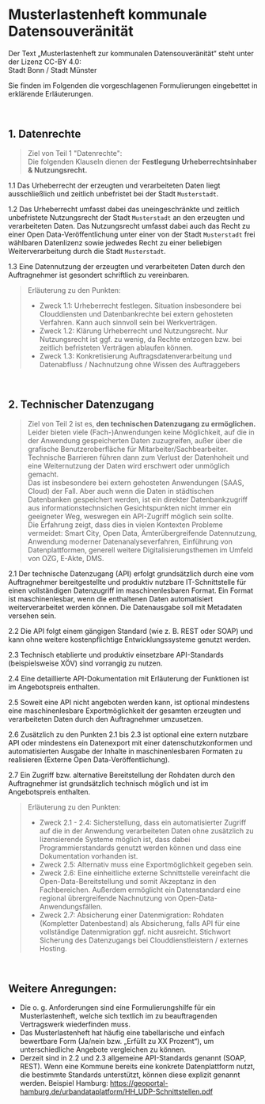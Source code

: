 



# Musterlastenheft kommunale Datensouveränität

Der Text „Musterlastenheft zur kommunalen Datensouveränität“ steht unter der Lizenz CC-BY 4.0:\
Stadt Bonn / Stadt Münster

Sie finden im Folgenden die vorgeschlagenen Formulierungen eingebettet in erklärende Erläuterungen.

<br/>

## 1. Datenrechte

> Ziel von Teil 1 "Datenrechte": \
> Die folgenden Klauseln  dienen der **Festlegung Urheberrechtsinhaber & Nutzungsrecht.**


1.1 Das Urheberrecht der erzeugten und verarbeiteten Daten liegt ausschließlich und zeitlich unbefristet bei der Stadt `Musterstadt`.

1.2 Das Urheberrecht umfasst dabei das uneingeschränkte und zeitlich unbefristete Nutzungsrecht der Stadt `Musterstadt` an den erzeugten und verarbeiteten Daten. Das Nutzungsrecht umfasst dabei auch das Recht zu einer Open Data-Veröffentlichung unter einer von der Stadt `Musterstadt` frei wählbaren Datenlizenz sowie jedwedes Recht zu einer beliebigen Weiterverarbeitung durch die Stadt `Musterstadt`.

1.3 Eine Datennutzung der erzeugten und verarbeiteten Daten durch den Auftragnehmer ist gesondert schriftlich zu vereinbaren.


> Erläuterung zu den Punkten:
> * Zweck 1.1: Urheberrecht festlegen. Situation insbesondere bei Clouddiensten und Datenbankrechte bei extern gehosteten Verfahren. Kann auch sinnvoll sein bei Werkverträgen.
> * Zweck 1.2: Klärung Urheberrecht und Nutzungsrecht. Nur Nutzungsrecht ist ggf. zu wenig, da Rechte entzogen bzw. bei zeitlich befristeten Verträgen ablaufen können.
> * Zweck 1.3: Konkretisierung Auftragsdatenverarbeitung und Datenabfluss / Nachnutzung ohne Wissen des Auftraggebers


 <br/>

## 2. Technischer Datenzugang

> Ziel von Teil 2 ist es, **den technischen Datenzugang zu ermöglichen.**\
> Leider bieten viele (Fach-)Anwendungen keine Möglichkeit, auf die in der Anwendung gespeicherten Daten zuzugreifen, außer über die grafische Benutzeroberfläche für Mitarbeiter/Sachbearbeiter.\
> Technische Barrieren führen dann zum Verlust der Datenhoheit und eine Weiternutzung der Daten wird erschwert oder unmöglich gemacht. \
> Das ist insbesondere bei extern gehosteten Anwendungen (SAAS, Cloud) der Fall. Aber auch wenn die Daten in städtischen Datenbanken gespeichert werden, ist ein direkter Datenbankzugriff aus informationstechnsichen Gesichtspunkten nicht immer ein geeigneter Weg, weswegen ein API-Zugriff möglich sein sollte. \
> Die Erfahrung zeigt, dass dies in vielen Kontexten Probleme vermeidet: Smart City, Open Data, Ämterübergreifende Datennutzung, Anwendung moderner Datenanalyseverfahren, Einführung von Datenplattformen, generell weitere Digitalisierungsthemen im Umfeld von OZG, E-Akte, DMS.


2.1 Der technische Datenzugang (API) erfolgt grundsätzlich durch eine vom Auftragnehmer bereitgestellte und produktiv nutzbare IT-Schnittstelle für einen vollständigen Datenzugriff im maschinenlesbaren Format. Ein Format ist maschinenlesbar, wenn die enthaltenen Daten automatisiert weiterverarbeitet werden können. Die Datenausgabe soll mit Metadaten versehen sein.

2.2 Die API folgt einem gängigen Standard (wie z. B. REST oder SOAP) und kann ohne weitere kostenpflichtige Entwicklungssysteme genutzt werden.

2.3 Technisch etablierte und produktiv einsetzbare API-Standards (beispielsweise XÖV) sind vorrangig zu nutzen.

2.4 Eine detaillierte API-Dokumentation mit Erläuterung der Funktionen ist im Angebotspreis enthalten.

2.5 Soweit eine API nicht angeboten werden kann, ist optional mindestens eine maschinenlesbare Exportmöglichkeit der gesamten erzeugten und verarbeiteten Daten durch den Auftragnehmer umzusetzen.

2.6 Zusätzlich zu den Punkten 2.1 bis 2.3 ist optional eine extern nutzbare API oder mindestens ein Datenexport mit einer datenschutzkonformen und automatisierten Ausgabe der Inhalte in maschinenlesbaren Formaten zu realisieren (Externe Open Data-Veröffentlichung).

2.7 Ein Zugriff bzw. alternative Bereitstellung der Rohdaten durch den Auftragnehmer ist grundsätzlich technisch möglich und ist im Angebotspreis enthalten.


> Erläuterung zu den Punkten:
> * Zweck 2.1 - 2.4: Sicherstellung, dass ein automatisierter Zugriff auf die in der Anwendung verarbeiteten Daten ohne zusätzlich zu lizensierende Systeme möglich ist, dass dabei Programmierstandards genutzt werden können und dass eine Dokumentation vorhanden ist.
> * Zweck 2.5: Alternativ muss eine Exportmöglichkeit gegeben sein.
> * Zweck 2.6: Eine einheitliche externe Schnittstelle vereinfacht die Open-Data-Bereitstellung und somit Akzeptanz in den Fachbereichen. Außerdem ermöglicht ein Datenstandard eine regional übrergreifende Nachnutzung von Open-Data-Anwendungsfällen.
> * Zweck 2.7: Absicherung einer Datenmigration: Rohdaten (Kompletter Datenbestand) als Absicherung, falls API für eine vollständige Datenmigration ggf. nicht ausreicht. Stichwort Sicherung des Datenzugangs bei Clouddienstleistern / externes Hosting.

<br/>

## Weitere Anregungen:

* Die o. g. Anforderungen sind eine Formulierungshilfe für ein Musterlastenheft, welche sich textlich im zu beauftragenden Vertragswerk wiederfinden muss.
* Das Musterlastenheft hat häufig eine tabellarische und einfach bewertbare Form (Ja/nein bzw. „Erfüllt zu XX Prozent“), um unterschiedliche Angebote vergleichen zu können.
* Derzeit sind in 2.2 und 2.3 allgemeine API-Standards genannt (SOAP, REST). Wenn eine Kommune bereits eine konkrete Datenplattform nutzt, die bestimmte Standards unterstützt, können diese explizit genannt werden. Beispiel Hamburg: https://geoportal-hamburg.de/urbandataplatform/HH_UDP-Schnittstellen.pdf
